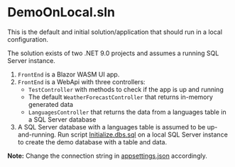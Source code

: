 # DemoOnLocal.sln

This is the default and initial solution/application that should run in a local configuration.

The solution exists of two .NET 9.0 projects and assumes a running SQL Server instance.

1. `FrontEnd` is a Blazor WASM UI app.
2. `FrontEnd` is a WebApi with three controllers:
   - `TestController` with methods to check if the app is up and running
   - The default `WeatherForecastController` that returns in-memory generated data
   - `LanguagesController` that returns the data from a languages table in a SQL Server database
3. A SQL Server database with a languages table is assumed to be up-and-running. Run script [Initialize.dbs.sql](./01.local/Initialize.dbs.sql) on a local SQL Server instance to create the demo database with a table and data.

**Note:** Change the connection string in [appsettings.json](./01.local/Backend/appsettings.json) accordingly.
